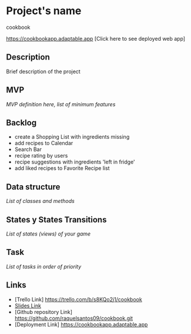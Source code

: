 # Project's name
cookbook

https://cookbookapp.adaptable.app
[Click here to see deployed web app] 

## Description
Brief description of the project


## MVP
_MVP definition here, list of minimum features_


## Backlog
- create a Shopping List with ingredients missing 
- add recipes to Calendar 
- Search Bar
- recipe rating by users 
- recipe suggestions with ingredients 'left in fridge'  
- add liked recipes to Favorite Recipe list 


## Data structure
_List of classes and methods_


## States y States Transitions
_List of states (views) of your game_


## Task
_List of tasks in order of priority_


## Links

- [Trello Link] https://trello.com/b/s8KQo2j1/cookbook
- [Slides Link](http://slides.com)
- [Github repository Link] https://github.com/raquelsantos09/cookbook.git
- [Deployment Link] https://cookbookapp.adaptable.app